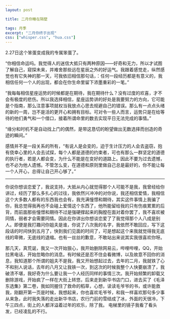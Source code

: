 ```yaml
---
layout: post

title: 二月你睡在隔壁

tags: 月季
excerpt: "二月你终于出现"
css: ["whisper.css", "hua.css"]
---
```

<p class="pp">2.27日这个笨蛋变成我的专属笨蛋了。</p>
<p class="pp">“你相信命运吗。我觉得人的迷信大抵只有两种原因——好奇和无力，所以才试图了解自己，窥探未来，并难舍那些远在星辰之外的好运气。我跟着感觉走，纵然感觉也有它失神的那一天，可我依旧相信那句话，：任何一段经历都是有意义的，我相信任何一个人的出现，都会在你生命里留下浓墨重彩的一笔。”</p>
<p class="pp">“我每每相信星座运势的时候都是在期待，我在期待什么？没有过度的欢喜，才不会有极度的悲伤。所以我选择相信，星座运势讲的好处是我要努力的方向，它可能是个指南，那么注意事项就权当我放点心思去规避自己的错误。那么有一点点头绪的新的一周，岂不是活的更开心和拥有目标。可对令一些人而言，运势只是在给等待的他们勇气和一个借口，接着所谓命里的数去实现平日无法完成的事情。”</p>
<p class="pp">“缘分和时机不是自动找上门的偶然，是带这恳切的盼望做出无数选择而创造的奇迹的瞬间。”</p>
<p class="pp">感情并不是一段关系的所有，“有说人是会变的，迫于生计压力的人会去盗窃，抱有侥幸心里的人会去试探，每个人都是道德的约束者，可也有那么一群坚定的道德的执行者，若是人都会变，为什么不能是在变好的道路上。因此不要为过去遗憾，也不必为他人遗憾。不管怎么变，在道德和原则里做自己总是最好的，你不能让每一个人开心，总得让自己开心够了。”</p>
<hr>
<p class="pp">你说你想谈恋爱了，我说支持，大抵从内心就觉得那个人可能不是我，我曾经给你讲过，经历了那么多扎心的过往，我依然兴冲冲的对你说，我还相信爱情，我相信这个大多数人都有的东西我也会有，我充满憧憬和期待，其实这件事情上我骗了你，我总觉得我再也不会碰上爱情这个东西了，他所能留给我的只有伤痕累累的后背，而前面那些憧憬和期待不过是强硬撑起来的胸膛在面对着你罢了，我不喜欢被同情，弱者才会需要同情。因此在你讲出你想谈恋爱了了我觉得那个人八成是别人。即便是我打趣问你姐夫是谁，你说了八次我的名字，我依然不敢回应，写下这段话的时间快到五月了，快到我们见面的时间了，可是想起这个来我就觉得我无底线的卑微，无底线的退缩。也有一丝丝的歉意，不敢站出来说其实我很喜欢你呀。</p>
<p class="pp">那几天，真荒诞，我又一次开始狠心，我开始删除网易云，哔哩哔哩，QQ，开始拉黑电话，开始忽略你的消息。有时候还是忍不住会看微博，以及故意不回你的消息，我知道那个所谓的姐夫不是我，我又开始想起过去，去年的二月，我就铁了心不和别人说话，去年的八月又让我铁一次，到这次的时候我整个人快要崩溃了，我破溃不堪，我好奇为什么要让我一个人经历同样的事情三次。我开始频繁的卸载又删除游戏，开始疯了一样在大街上转悠，后来走到新华书店门口，进去买了《毛泽东选集》第二卷，我如同握住了救命的稻草，心想，读读毛爷爷的书，或许能救我，刚翻开第一页是时候，我想起来，你也喜欢毛爷爷，和我一样喜欢那句多少事从来急，此时我失落的走出新华书店，农行门前的雪结成了冰，外面的天很冷，下午三四点，街上的人都洋溢着过年的欢乐，除了我。  电梯里的镜子我看了看头发，已经凌乱的不行。</p>

